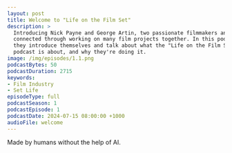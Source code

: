 ```yaml
---
layout: post
title: Welcome to "Life on the Film Set"
description: >
  Introducing Nick Payne and George Artin, two passionate filmmakers and friends,
  connected through working on many film projects together. In this podcast, 
  they introduce themselves and talk about what the "Life on the Film Set" 
  podcast is about, and why they're doing it.
image: /img/episodes/1.1.png
podcastBytes: 50
podcastDuration: 2715
keywords:
- Film Industry
- Set Life
episodeType: full
podcastSeason: 1
podcastEpisode: 1
podcastDate: 2024-07-15 08:00:00 +1000
audioFile: welcome
---
```


Made by humans without the help of AI.
